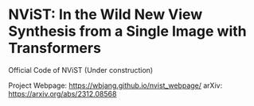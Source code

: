 # NViST: In the Wild New View Synthesis from a Single Image with Transformers

Official Code of NViST (Under construction)

Project Webpage: https://wbjang.github.io/nvist_webpage/
arXiv: https://arxiv.org/abs/2312.08568


